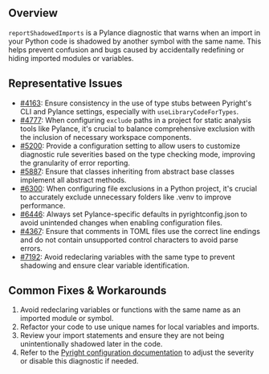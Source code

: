 ## Overview

`reportShadowedImports` is a Pylance diagnostic that warns when an import in your Python code is shadowed by another symbol with the same name. This helps prevent confusion and bugs caused by accidentally redefining or hiding imported modules or variables.

## Representative Issues

-   [#4163](https://github.com/microsoft/pylance-release/issues/4163): Ensure consistency in the use of type stubs between Pyright's CLI and Pylance settings, especially with `useLibraryCodeForTypes`.
-   [#4777](https://github.com/microsoft/pylance-release/issues/4777): When configuring `exclude` paths in a project for static analysis tools like Pylance, it's crucial to balance comprehensive exclusion with the inclusion of necessary workspace components.
-   [#5200](https://github.com/microsoft/pylance-release/issues/5200): Provide a configuration setting to allow users to customize diagnostic rule severities based on the type checking mode, improving the granularity of error reporting.
-   [#5887](https://github.com/microsoft/pylance-release/issues/5887): Ensure that classes inheriting from abstract base classes implement all abstract methods.
-   [#6300](https://github.com/microsoft/pylance-release/issues/6300): When configuring file exclusions in a Python project, it's crucial to accurately exclude unnecessary folders like .venv to improve performance.
-   [#6446](https://github.com/microsoft/pylance-release/issues/6446): Always set Pylance-specific defaults in pyrightconfig.json to avoid unintended changes when enabling configuration files.
-   [#4367](https://github.com/microsoft/pyright/issues/4367): Ensure that comments in TOML files use the correct line endings and do not contain unsupported control characters to avoid parse errors.
-   [#7192](https://github.com/microsoft/pyright/issues/7192): Avoid redeclaring variables with the same type to prevent shadowing and ensure clear variable identification.

## Common Fixes & Workarounds

1. Avoid redeclaring variables or functions with the same name as an imported module or symbol.
2. Refactor your code to use unique names for local variables and imports.
3. Review your import statements and ensure they are not being unintentionally shadowed later in the code.
4. Refer to the [Pyright configuration documentation](https://github.com/microsoft/pyright/blob/main/docs/configuration.md#reportShadowedImports) to adjust the severity or disable this diagnostic if needed.

